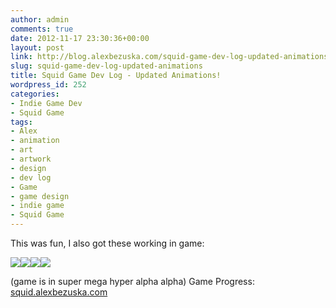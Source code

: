 ```yaml
---
author: admin
comments: true
date: 2012-11-17 23:30:36+00:00
layout: post
link: http://blog.alexbezuska.com/squid-game-dev-log-updated-animations/
slug: squid-game-dev-log-updated-animations
title: Squid Game Dev Log - Updated Animations!
wordpress_id: 252
categories:
- Indie Game Dev
- Squid Game
tags:
- Alex
- animation
- art
- artwork
- design
- dev log
- Game
- game design
- indie game
- Squid Game
---
```


This was fun, I also got these working in game:

![](/images/2012/11/squid-swim.gif)![](/images/2012/11/squid-down.gif)![](/images/2012/11/squid-idle.gif)![](/images/2012/11/squid-up.gif)

(game is in super mega hyper alpha alpha)
Game Progress: [squid.alexbezuska.com](http://squid.alexbezuska.com)
